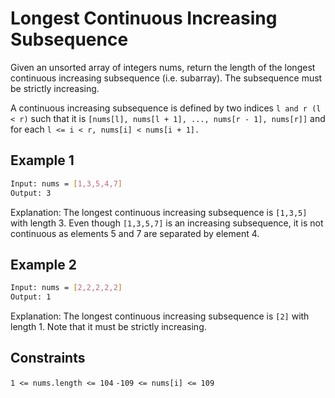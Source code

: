 # Longest Continuous Increasing Subsequence

Given an unsorted array of integers nums, return the length of the longest continuous increasing subsequence (i.e. subarray). The subsequence must be strictly increasing.

A continuous increasing subsequence is defined by two indices `l and r (l < r)` such that it is `[nums[l], nums[l + 1], ..., nums[r - 1], nums[r]]` and for each `l <= i < r, nums[i] < nums[i + 1].`

## Example 1

```bash
Input: nums = [1,3,5,4,7]
Output: 3
```

Explanation: The longest continuous increasing subsequence is `[1,3,5]` with length 3.
Even though `[1,3,5,7]` is an increasing subsequence, it is not continuous as elements 5 and 7 are separated by element
4.

## Example 2

```bash
Input: nums = [2,2,2,2,2]
Output: 1
```

Explanation: The longest continuous increasing subsequence is `[2]` with length 1. Note that it must be strictly
increasing.

## Constraints

`1 <= nums.length <= 104`
`-109 <= nums[i] <= 109`

